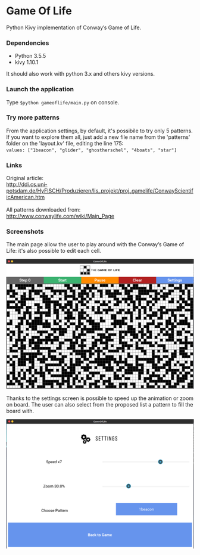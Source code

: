 # Game Of Life
Python Kivy implementation of Conway’s Game of Life.

### Dependencies
* Python 3.5.5
* kivy 1.10.1

It should also work with python 3.x and others kivy versions. 

### Launch the application
Type `$python gameoflife/main.py` on console.

### Try more patterns
From the application settings, by default, it's possibile to try only 5 patterns.
If you want to explore them all, just add a new file name from the 'patterns' folder
 on the 'layout.kv' file, editing the line 175: <br>
 `values: ["1beacon", "glider", "ghostherschel", "4boats", "star"]`
 
 ### Links
 Original article: <br>
 http://ddi.cs.uni-potsdam.de/HyFISCH/Produzieren/lis_projekt/proj_gamelife/ConwayScientificAmerican.htm <br><br>
 All patterns downloaded from: <br>
 http://www.conwaylife.com/wiki/Main_Page
 
 ### Screenshots
 The main page allow the user to play around with the Conway’s Game of Life:
 it's also possible to edit each cell.
 
 ![Game Board](images/readme/gameboard.png)
 
 Thanks to the settings screen is possible to speed up the animation or zoom 
 on board. The user can also select from the proposed list a pattern to fill the board with.  
 
 ![Settings](images/readme/settings_screen.png)
